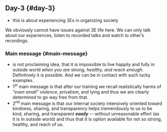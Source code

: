 ## Day-3 {#day-3}

*   this is about experiencing 3Es in organizing society

We obviously cannot have issues against 3E life here. We can only talk about our experiences, listen to recorded talks and watch to other’s recordings.

### Main message {#main-message}

*   is not proclaiming idea, that it is impossible to live happily and fully in outside world _when you are strong, healthy, and reach enough_. Definitively it is possible. And we can be in contact with such lucky examples.
*   1<sup>st</sup> main message is that after our training we recall realistically harms of _“even small” violence_, privatism, and lying and thus we are clearly determined to go way free from that.
*   2<sup>nd</sup> main message is that our internal society intensively oriented toward kindness, sharing, and transparency helps tremendously to us to be kind, sharing, and transparent **_easily_** -- without unreasonable effort (as it is in outside world) and thus that it is option available for not so strong, healthy, and reach of us.